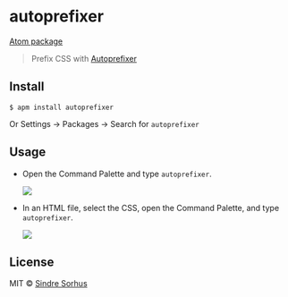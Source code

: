 # autoprefixer

[Atom package](https://atom.io/packages/autoprefixer)

> Prefix CSS with [Autoprefixer](https://github.com/ai/autoprefixer)


## Install

```
$ apm install autoprefixer
```

Or Settings → Packages → Search for `autoprefixer`


## Usage

- Open the Command Palette and type `autoprefixer`.

  ![](https://f.cloud.github.com/assets/1223565/2284892/51b999b2-9fce-11e3-9e9d-5e6a9cb4e933.gif)

- In an HTML file, select the CSS, open the Command Palette, and type `autoprefixer`.

  ![](https://f.cloud.github.com/assets/1223565/2284893/51e4bd18-9fce-11e3-8b1a-282f664593e9.gif)


## License

MIT © [Sindre Sorhus](http://sindresorhus.com)
